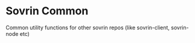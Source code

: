 # Sovrin Common 
Common utility functions for other sovrin repos (like sovrin-client, sovrin-node etc)
